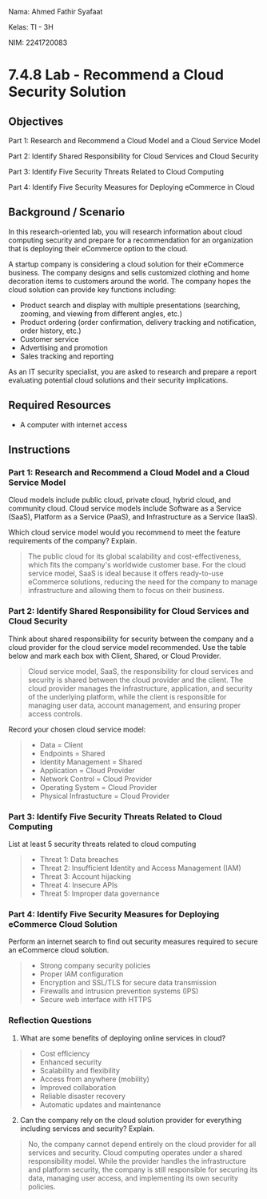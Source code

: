 Nama: Ahmed Fathir Syafaat

Kelas: TI - 3H

NIM: 2241720083

# 7.4.8 Lab - Recommend a Cloud Security Solution

## Objectives

Part 1: Research and Recommend a Cloud Model and a Cloud Service Model

Part 2: Identify Shared Responsibility for Cloud Services and Cloud Security

Part 3: Identify Five Security Threats Related to Cloud Computing

Part 4: Identify Five Security Measures for Deploying eCommerce in Cloud

## Background / Scenario
In this research-oriented lab, you will research information about cloud computing security and prepare for a recommendation for an organization that is deploying their eCommerce option to the cloud.

A startup company is considering a cloud solution for their eCommerce business. The company designs and sells customized clothing and home decoration items to customers around the world. The company hopes the cloud solution can provide key functions including:

- Product search and display with multiple presentations (searching, zooming, and viewing from different angles, etc.)
- Product ordering (order confirmation, delivery tracking and notification, order history, etc.)
- Customer service
- Advertising and promotion
- Sales tracking and reporting

As an IT security specialist, you are asked to research and prepare a report evaluating potential cloud solutions and their security implications.

## Required Resources
- A computer with internet access

## Instructions

### Part 1: Research and Recommend a Cloud Model and a Cloud Service Model
Cloud models include public cloud, private cloud, hybrid cloud, and community cloud. Cloud service models include Software as a Service (SaaS), Platform as a Service (PaaS), and Infrastructure as a Service (IaaS).

Which cloud service model would you recommend to meet the feature requirements of the company? Explain.

> The public cloud for its global scalability and cost-effectiveness, which fits the company's worldwide customer base. For the cloud service model, SaaS is ideal because it offers ready-to-use eCommerce solutions, reducing the need for the company to manage infrastructure and allowing them to focus on their business.

### Part 2: Identify Shared Responsibility for Cloud Services and Cloud Security
Think about shared responsibility for security between the company and a cloud provider for the cloud service model recommended. Use the table below and mark each box with Client, Shared, or Cloud Provider.
> Cloud service model, SaaS, the responsibility for cloud services and security is shared between the cloud provider and the client. The cloud provider manages the infrastructure, application, and security of the underlying platform, while the client is responsible for managing user data, account management, and ensuring proper access controls.

Record your chosen cloud service model:
> - Data = Client
> - Endpoints = Shared
> - Identity Management = Shared
> - Application = Cloud Provider
> - Network Control = Cloud Provider
> - Operating System = Cloud Provider
> - Physical Infrastucture = Cloud Provider

### Part 3: Identify Five Security Threats Related to Cloud Computing
List at least 5 security threats related to cloud computing
> - Threat 1: Data breaches
> - Threat 2: Insufficient Identity and Access Management (IAM)
> - Threat 3: Account hijacking
> - Threat 4: Insecure APIs
> - Threat 5: Improper data governance

### Part 4: Identify Five Security Measures for Deploying eCommerce Cloud Solution
Perform an internet search to find out security measures required to secure an eCommerce cloud solution.
> - Strong company security policies
> - Proper IAM configuration
> - Encryption and SSL/TLS for secure data transmission
> - Firewalls and intrusion prevention systems (IPS)
> - Secure web interface with HTTPS

### Reflection Questions
1. What are some benefits of deploying online services in cloud?
> - Cost efficiency
> - Enhanced security
> - Scalability and flexibility
> - Access from anywhere (mobility)
> - Improved collaboration
> - Reliable disaster recovery
> - Automatic updates and maintenance

2. Can the company rely on the cloud solution provider for everything including services and security? Explain.
> No, the company cannot depend entirely on the cloud provider for all services and security. Cloud computing operates under a shared responsibility model. While the provider handles the infrastructure and platform security, the company is still responsible for securing its data, managing user access, and implementing its own security policies.
